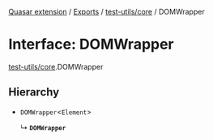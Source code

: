 [Quasar extension](../index.md) / [Exports](../modules.md) / [test-utils/core](../modules/test_utils_core.md) / DOMWrapper

# Interface: DOMWrapper

[test-utils/core](../modules/test_utils_core.md).DOMWrapper

## Hierarchy

- `DOMWrapper`<`Element`\>

  ↳ **`DOMWrapper`**
